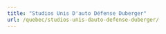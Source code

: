 ```yaml
---
title: "Studios Unis D'auto Défense Duberger"
url: /quebec/studios-unis-dauto-defense-duberger/
---
```

